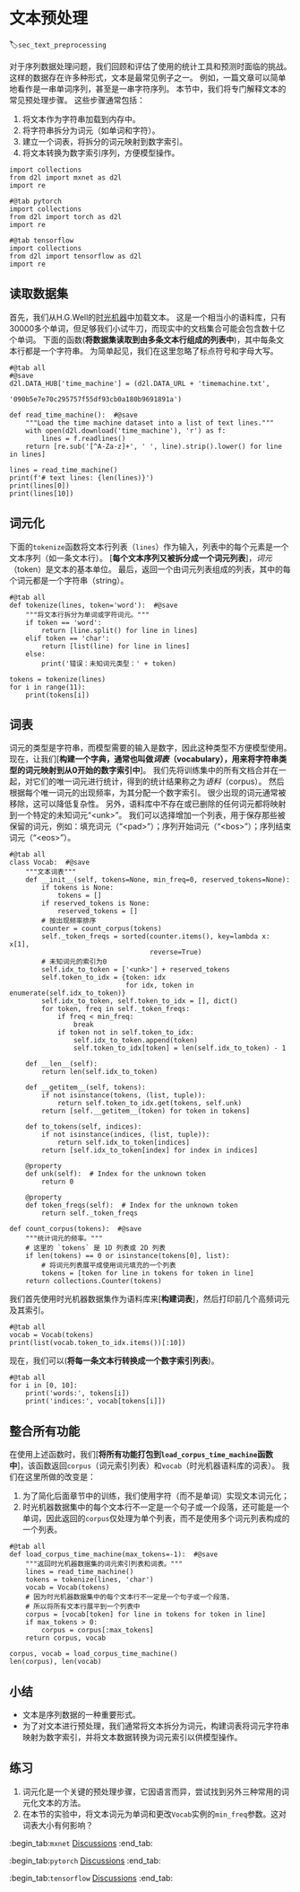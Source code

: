 # 文本预处理
:label:`sec_text_preprocessing`

对于序列数据处理问题，我们回顾和评估了使用的统计工具和预测时面临的挑战。
这样的数据存在许多种形式，文本是最常见例子之一。
例如，一篇文章可以简单地看作是一串单词序列，甚至是一串字符序列。
本节中，我们将专门解释文本的常见预处理步骤。
这些步骤通常包括：

1. 将文本作为字符串加载到内存中。
1. 将字符串拆分为词元（如单词和字符）。
1. 建立一个词表，将拆分的词元映射到数字索引。
1. 将文本转换为数字索引序列，方便模型操作。

```{.python .input}
import collections
from d2l import mxnet as d2l
import re
```

```{.python .input}
#@tab pytorch
import collections
from d2l import torch as d2l
import re
```

```{.python .input}
#@tab tensorflow
import collections
from d2l import tensorflow as d2l
import re
```

## 读取数据集

首先，我们从H.G.Well的[时光机器](https://www.gutenberg.org/ebooks/35)中加载文本。
这是一个相当小的语料库，只有30000多个单词，但足够我们小试牛刀，而现实中的文档集合可能会包含数十亿个单词。
下面的函数(**将数据集读取到由多条文本行组成的列表中**)，其中每条文本行都是一个字符串。
为简单起见，我们在这里忽略了标点符号和字母大写。

```{.python .input}
#@tab all
#@save
d2l.DATA_HUB['time_machine'] = (d2l.DATA_URL + 'timemachine.txt',
                                '090b5e7e70c295757f55df93cb0a180b9691891a')

def read_time_machine():  #@save
    """Load the time machine dataset into a list of text lines."""
    with open(d2l.download('time_machine'), 'r') as f:
        lines = f.readlines()
    return [re.sub('[^A-Za-z]+', ' ', line).strip().lower() for line in lines]

lines = read_time_machine()
print(f'# text lines: {len(lines)}')
print(lines[0])
print(lines[10])
```

## 词元化

下面的`tokenize`函数将文本行列表（`lines`）作为输入，列表中的每个元素是一个文本序列（如一条文本行）。
[**每个文本序列又被拆分成一个词元列表**]，*词元*（token）是文本的基本单位。
最后，返回一个由词元列表组成的列表，其中的每个词元都是一个字符串（string）。

```{.python .input}
#@tab all
def tokenize(lines, token='word'):  #@save
    """将文本行拆分为单词或字符词元。"""
    if token == 'word':
        return [line.split() for line in lines]
    elif token == 'char':
        return [list(line) for line in lines]
    else:
        print('错误：未知词元类型：' + token)

tokens = tokenize(lines)
for i in range(11):
    print(tokens[i])
```

## 词表

词元的类型是字符串，而模型需要的输入是数字，因此这种类型不方便模型使用。
现在，让我们[**构建一个字典，通常也叫做*词表*（vocabulary），用来将字符串类型的词元映射到从$0$开始的数字索引中**]。
我们先将训练集中的所有文档合并在一起，对它们的唯一词元进行统计，得到的统计结果称之为*语料*（corpus）。
然后根据每个唯一词元的出现频率，为其分配一个数字索引。
很少出现的词元通常被移除，这可以降低复杂性。
另外，语料库中不存在或已删除的任何词元都将映射到一个特定的未知词元“&lt;unk&gt;”。
我们可以选择增加一个列表，用于保存那些被保留的词元，例如：填充词元（“&lt;pad&gt;”）；序列开始词元（“&lt;bos&gt;”）；序列结束词元（“&lt;eos&gt;”）。

```{.python .input}
#@tab all
class Vocab:  #@save
    """文本词表"""
    def __init__(self, tokens=None, min_freq=0, reserved_tokens=None):
        if tokens is None:
            tokens = []
        if reserved_tokens is None:
            reserved_tokens = [] 
        # 按出现频率排序
        counter = count_corpus(tokens)
        self._token_freqs = sorted(counter.items(), key=lambda x: x[1],
                                   reverse=True)
        # 未知词元的索引为0
        self.idx_to_token = ['<unk>'] + reserved_tokens
        self.token_to_idx = {token: idx
                             for idx, token in enumerate(self.idx_to_token)}
        self.idx_to_token, self.token_to_idx = [], dict()
        for token, freq in self._token_freqs:
            if freq < min_freq:
                break
            if token not in self.token_to_idx:
                self.idx_to_token.append(token)
                self.token_to_idx[token] = len(self.idx_to_token) - 1

    def __len__(self):
        return len(self.idx_to_token)

    def __getitem__(self, tokens):
        if not isinstance(tokens, (list, tuple)):
            return self.token_to_idx.get(tokens, self.unk)
        return [self.__getitem__(token) for token in tokens]

    def to_tokens(self, indices):
        if not isinstance(indices, (list, tuple)):
            return self.idx_to_token[indices]
        return [self.idx_to_token[index] for index in indices]
        
    @property
    def unk(self):  # Index for the unknown token
        return 0

    @property
    def token_freqs(self):  # Index for the unknown token
        return self._token_freqs

def count_corpus(tokens):  #@save
    """统计词元的频率。"""
    # 这里的 `tokens` 是 1D 列表或 2D 列表
    if len(tokens) == 0 or isinstance(tokens[0], list):
        # 将词元列表展平成使用词元填充的一个列表
        tokens = [token for line in tokens for token in line]
    return collections.Counter(tokens)
```

我们首先使用时光机器数据集作为语料库来[**构建词表**]，然后打印前几个高频词元及其索引。

```{.python .input}
#@tab all
vocab = Vocab(tokens)
print(list(vocab.token_to_idx.items())[:10])
```

现在，我们可以(**将每一条文本行转换成一个数字索引列表**)。

```{.python .input}
#@tab all
for i in [0, 10]:
    print('words:', tokens[i])
    print('indices:', vocab[tokens[i]])
```

## 整合所有功能

在使用上述函数时，我们[**将所有功能打包到`load_corpus_time_machine`函数中**]，该函数返回`corpus`（词元索引列表）和`vocab`（时光机器语料库的词表）。
我们在这里所做的改变是：
1. 为了简化后面章节中的训练，我们使用字符（而不是单词）实现文本词元化；
2. 时光机器数据集中的每个文本行不一定是一个句子或一个段落，还可能是一个单词，因此返回的`corpus`仅处理为单个列表，而不是使用多个词元列表构成的一个列表。

```{.python .input}
#@tab all
def load_corpus_time_machine(max_tokens=-1):  #@save
    """返回时光机器数据集的词元索引列表和词表。"""
    lines = read_time_machine()
    tokens = tokenize(lines, 'char')
    vocab = Vocab(tokens)
    # 因为时光机器数据集中的每个文本行不一定是一个句子或一个段落，
    # 所以将所有文本行展平到一个列表中
    corpus = [vocab[token] for line in tokens for token in line]
    if max_tokens > 0:
        corpus = corpus[:max_tokens]
    return corpus, vocab

corpus, vocab = load_corpus_time_machine()
len(corpus), len(vocab)
```

## 小结

* 文本是序列数据的一种重要形式。
* 为了对文本进行预处理，我们通常将文本拆分为词元，构建词表将词元字符串映射为数字索引，并将文本数据转换为词元索引以供模型操作。

## 练习

1. 词元化是一个关键的预处理步骤，它因语言而异，尝试找到另外三种常用的词元化文本的方法。
1. 在本节的实验中，将文本词元为单词和更改`Vocab`实例的`min_freq`参数。这对词表大小有何影响？

:begin_tab:`mxnet`
[Discussions](https://discuss.d2l.ai/t/2093)
:end_tab:

:begin_tab:`pytorch`
[Discussions](https://discuss.d2l.ai/t/2094)
:end_tab:

:begin_tab:`tensorflow`
[Discussions](https://discuss.d2l.ai/t/2095)
:end_tab:

